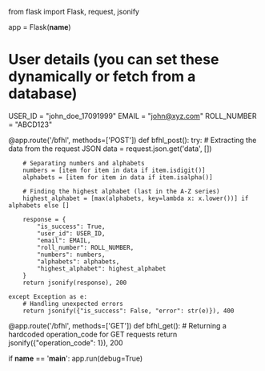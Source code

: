 from flask import Flask, request, jsonify

app = Flask(__name__)

# User details (you can set these dynamically or fetch from a database)
USER_ID = "john_doe_17091999"
EMAIL = "john@xyz.com"
ROLL_NUMBER = "ABCD123"

@app.route('/bfhl', methods=['POST'])
def bfhl_post():
    try:
        # Extracting the data from the request JSON
        data = request.json.get('data', [])
        
        # Separating numbers and alphabets
        numbers = [item for item in data if item.isdigit()]
        alphabets = [item for item in data if item.isalpha()]
        
        # Finding the highest alphabet (last in the A-Z series)
        highest_alphabet = [max(alphabets, key=lambda x: x.lower())] if alphabets else []
        
        response = {
            "is_success": True,
            "user_id": USER_ID,
            "email": EMAIL,
            "roll_number": ROLL_NUMBER,
            "numbers": numbers,
            "alphabets": alphabets,
            "highest_alphabet": highest_alphabet
        }
        return jsonify(response), 200
    
    except Exception as e:
        # Handling unexpected errors
        return jsonify({"is_success": False, "error": str(e)}), 400

@app.route('/bfhl', methods=['GET'])
def bfhl_get():
    # Returning a hardcoded operation_code for GET requests
    return jsonify({"operation_code": 1}), 200

if __name__ == '__main__':
    app.run(debug=True)
